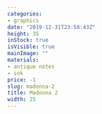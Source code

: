 ```yaml
---
categories:
- graphics
date: "2019-12-31T23:58:43Z"
height: 35
inStock: true
isVisible: true
mainImage: ""
materials:
- antique notes
- ink
price: -1
slug: madonna-2
title: Madonna 2
width: 25
---
```



